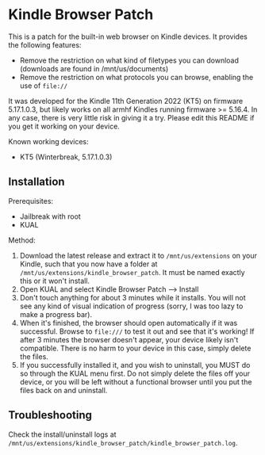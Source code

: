 # Kindle Browser Patch
This is a patch for the built-in web browser on Kindle devices. It provides the following features:
- Remove the restriction on what kind of filetypes you can download (downloads are found in /mnt/us/documents)
- Remove the restriction on what protocols you can browse, enabling the use of `file://`

It was developed for the Kindle 11th Generation 2022 (KT5) on firmware 5.17.1.0.3, but likely works on all armhf Kindles running firmware >= 5.16.4. In any case, there is very little risk in giving it a try. Please edit this README if you get it working on your device.

Known working devices:
- KT5 (Winterbreak, 5.17.1.0.3)

## Installation
Prerequisites:
- Jailbreak with root
- KUAL

Method:
1. Download the latest release and extract it to `/mnt/us/extensions` on your Kindle, such that you now have a folder at `/mnt/us/extensions/kindle_browser_patch`. It must be named exactly this or it won't install.
2. Open KUAL and select Kindle Browser Patch --> Install
3. Don't touch anything for about 3 minutes while it installs. You will not see any kind of visual indication of progress (sorry, I was too lazy to make a progress bar).
4. When it's finished, the browser should open automatically if it was successful. Browse to `file:///` to test it out and see that it's working! If after 3 minutes the browser doesn't appear, your device likely isn't compatible. There is no harm to your device in this case, simply delete the files.
5. If you successfully installed it, and you wish to uninstall, you MUST do so through the KUAL menu first. Do not simply delete the files off your device, or you will be left without a functional browser until you put the files back on and uninstall.

## Troubleshooting
Check the install/uninstall logs at `/mnt/us/extensions/kindle_browser_patch/kindle_browser_patch.log`.
